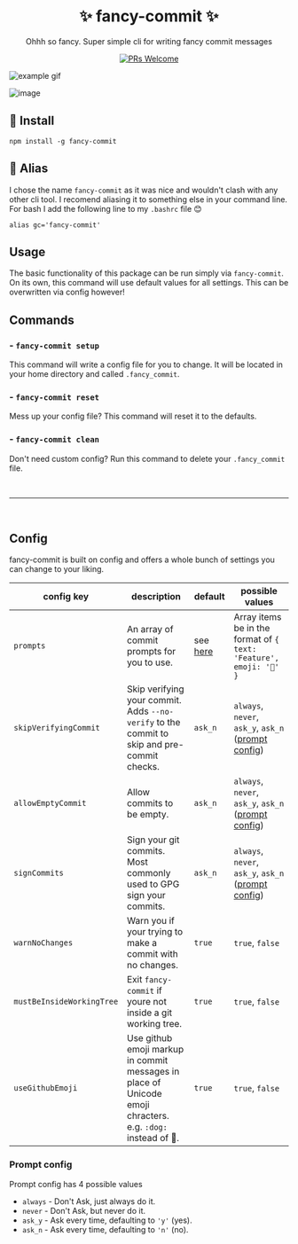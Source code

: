 <h1 align="center">✨ fancy-commit ✨</h1>

<div align="center">

Ohhh so fancy. Super simple cli for writing fancy commit messages

[![PRs Welcome](https://img.shields.io/badge/PRs-welcome-brightgreen.svg)](https://github.com/dr3/fancy-commit)

</div>

![example gif](https://user-images.githubusercontent.com/11341355/51806401-6c971400-2271-11e9-8185-1c3bde5d334d.gif)

![image](https://user-images.githubusercontent.com/11341355/51806434-c13a8f00-2271-11e9-8c89-38f78c2b154c.png)

## 🚀 Install
```
npm install -g fancy-commit
```

## 🦁 Alias
I chose the name `fancy-commit` as it was nice and wouldn't clash with any other cli tool. I recomend aliasing it to something else in your command line. For bash I add the following line to my `.bashrc` file 😊
```
alias gc='fancy-commit'
```

## Usage

The basic functionality of this package can be run simply via `fancy-commit`. On its own, this command will use default values for all settings. This can be overwritten via config however!

## Commands

### - `fancy-commit setup`

This command will write a config file for you to change. It will be located in your home directory and called `.fancy_commit`.

### - `fancy-commit reset`

Mess up your config file? This command will reset it to the defaults.

### - `fancy-commit clean`

Don't need custom config? Run this command to delete your `.fancy_commit` file.

&nbsp;

---

&nbsp;

## Config

fancy-commit is built on config and offers a whole bunch of settings you can change to your liking.

| config key | description | default | possible values |
|------------|-------------|---------|-----------------|
| `prompts`  | An array of commit prompts for you to use. | see [here](https://github.com/dr3/fancy-commit/blob/latest/src/config/defaultUserConfig.js#L3) | Array items be in the format of `{ text: 'Feature', emoji: '🚀' }` |
| `skipVerifyingCommit` | Skip verifying your commit. Adds `--no-verify` to the commit to skip and pre-commit checks. | `ask_n` | `always`, `never`, `ask_y`, `ask_n` ([prompt config](https://github.com/dr3/fancy-commit#prompt-config)) |
| `allowEmptyCommit`| Allow commits to be empty. | `ask_n` | `always`, `never`, `ask_y`, `ask_n` ([prompt config](https://github.com/dr3/fancy-commit#prompt-config)) |
| `signCommits`| Sign your git commits. Most commonly used to GPG sign your commits. | `ask_n` | `always`, `never`, `ask_y`, `ask_n` ([prompt config](https://github.com/dr3/fancy-commit#prompt-config)) |
| `warnNoChanges` | Warn you if your trying to make a commit with no changes. | `true` | `true`, `false` |
| `mustBeInsideWorkingTree` | Exit `fancy-commit` if youre not inside a git working tree. | `true` | `true`, `false` |
| `useGithubEmoji` | Use github emoji markup in commit messages in place of Unicode emoji chracters. e.g. `:dog:` instead of 🐶. | `true` | `true`, `false` |

### Prompt config

Prompt config has 4 possible values 

- `always` - Don't Ask, just always do it.
- `never` - Don't Ask, but never do it.
- `ask_y` - Ask every time, defaulting to `'y'` (yes).
- `ask_n` - Ask every time, defaulting to `'n'` (no).
